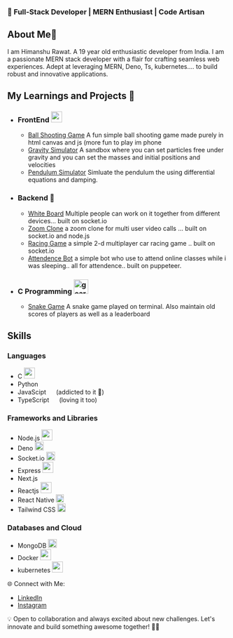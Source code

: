 ### 🚀 Full-Stack Developer | MERN Enthusiast | Code Artisan

## About Me👋
I am Himanshu Rawat. A 19 year old enthusiastic developer from India. I am a passionate MERN stack developer with a flair for crafting seamless web experiences. Adept at leveraging MERN, Deno, Ts, kubernetes.... to build robust and innovative applications.
## My Learnings and Projects 🧩
- ### FrontEnd <img width="25px" src="https://www.notion.so/icons/code_pink.svg?mode=light/" alt="gear" >
  - <a href="https://github.com/HimanshuRW/Ball-Shooting/">Ball Shooting Game</a> A fun simple ball shooting game made purely in html canvas and js (more fun to play im phone
  - <a href="https://github.com/HimanshuRW/Gravity_simulator/">Gravity Simulator</a> A sandbox where you can set particles free under gravity and you can set the masses and initial positions and velocities
  - <a href="https://github.com/HimanshuRW/pendulum_simulator/">Pendulum Simulator</a> Simluate the pendulum the using differential equations and damping.
- ### Backend 🚀
  - <a href="https://github.com/HimanshuRW/White-Board/">White Board</a> Multiple people can work on it together from different devices... built on socket.io
  - <a href="https://github.com/HimanshuRW/Zoom-final/">Zoom Clone</a> a zoom clone for multi user video calls ... built on socket.io and node.js
  - <a href="https://github.com/HimanshuRW/Racing_game/">Racing Game</a> a simple 2-d multiplayer car racing game .. built on socket.io
  - <a href="https://github.com/HimanshuRW/Attendecne-App/">Attendence Bot</a> a simple bot who use to attend online classes while i was sleeping.. all for attendence.. built on puppeteer.
- ### C Programming <img width="33px" src="https://www.notion.so/icons/gears_red.svg?mode=light/" alt="gear" >
  - <a href="https://github.com/HimanshuRW/SDF-project/">Snake Game</a> A snake game played on terminal. Also maintain old scores of players as well as a leaderboard

## Skills
### Languages
   - C <img width="25px" src="https://i.postimg.cc/QtYHbNct/png-clipart-c-c-removebg-preview.png/">
   - Python <img width="15px" src="https://i.postimg.cc/d1w8X07j/pythoni.png/">
   - JavaScipt <img width="15px" src="https://i.postimg.cc/TYwBFdgx/download.png/"> (addicted to it 💙)
   - TypeScript <img width="15px" src="https://i.postimg.cc/qMDgHvFx/download-1-removebg-preview.png/"> (loving it too)
### Frameworks and Libraries
   - Node.js <img width="25px" src="https://i.postimg.cc/8CPyJw4S/png-transparent-js-logo-node-logos-and-brands-icon-removebg-preview.png/"> 
   - Deno <img width="20px" src="https://i.postimg.cc/cHf8sG34/download-2-removebg-preview.png/"> 
   - Socket.io <img width="20px" src="https://i.postimg.cc/dVJ6pnzy/58482deccef1014c0b5e4a64.png/"> 
   - Express <img width="25px" src="https://i.postimg.cc/J0cJQC7d/api-interface.png/"> 
   - Next.js <img width="15px" src="https://i.postimg.cc/YqP2yy4X/png-transparent-next-js-hd-logo-removebg-preview.png/"> 
   - Reactjs <img width="25px" src="https://i.postimg.cc/Pf3dPFMt/react1.png/"> 
   - React Native <img width="18px" src="https://i.postimg.cc/RZGkDWbv/phone-webp-removebg-preview.png/"> 
   - Tailwind CSS <img width="19px" src="https://i.postimg.cc/9QNx9Znw/tailwind-css3232-logowik-com-removebg-preview.png/"> 

### Databases and Cloud
   - MongoDB <img width="20px" src="https://i.postimg.cc/FFD01mq7/mongodb-logo-icon-170943.png/"> 
   - Docker <img width="25px" src="https://i.postimg.cc/4NYHdcVS/docker.png/"> 
   - kubernetes <img width="25px" src="https://i.postimg.cc/N0dQmJw7/Kubernetes-logo-without-workmark-svg.png/"> 

🌐 Connect with Me:
   - <a href="www.linkedin.com/in/himanshurw/">LinkedIn</a>
   - <a href="https://www.instagram.com/himanshu.rw/">Instagram</a>

💡 Open to collaboration and always excited about new challenges. Let's innovate and build something awesome together! 🌈✨
